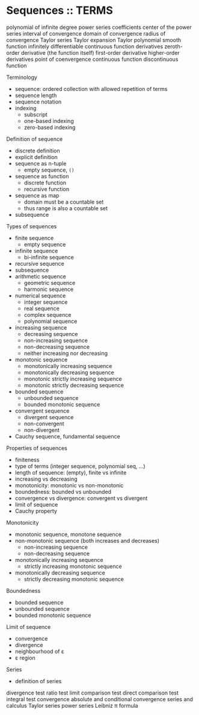 # Sequences :: TERMS

polynomial of infinite degree
power series
coefficients
center of the power series
interval of convergence
domain of convergence
radius of convergence
Taylor series
Taylor expansion
Taylor polynomial
smooth function
infinitely differentiable
continuous function
derivatives
zeroth-order derivative (the function itself)
first-order derivative
higher-order derivatives
point of coenvergence
continuous function
discontinuous function



Terminology
- sequence: ordered collection with allowed repetition of terms
- sequence length
- sequence notation
- indexing
  - subscript
  - one-based indexing
  - zero-based indexing

Definition of sequence
- discrete definition
- explicit definition
- sequence as n-tuple
  - empty sequence, `()`
- sequence as function
  - discrete function
  - recursive function
- sequence as map
  - domain must be a countable set
  - thus range is also a countable set
- subsequence

Types of sequences
- finite sequence
  - empty sequence
- infinite sequence
  - bi-infinite sequence
- recursive sequence
- subsequence
- arithmetic sequence
  - geometric sequence
  - harmonic sequence
- numerical sequence
  - integer sequence
  - real sequence
  - complex sequence
  - polynomial sequence
- increasing sequence
  - decreasing sequence
  - non-increasing sequence
  - non-decreasing sequence
  - neither increasing nor decreasing
- monotonic sequence
  - monotonically increasing sequence
  - monotonically decreasing sequence
  - monotonic strictly increasing sequence
  - monotonic strictly decreasing sequence
- bounded sequence
  - unbounded sequence
  - bounded monotonic sequence
- convergent sequence
  - divergent sequence
  - non-convergent
  - non-divergent
- Cauchy sequence, fundamental sequence


Properties of sequences
- finiteness
- type of terms (integer sequence, polynomial seq, …)
- length of sequence: (empty), finite vs infinite
- increasing vs decreasing
- monotonicity: monotonic vs non-monotonic
- boundedness: bounded vs unbounded
- convergence vs divergence: convergent vs divergent
- limit of sequence
- Cauchy property

Monotonicity
- monotonic sequence, monotone sequence
- non-monotonic sequence (both increases and decreases)
  - non-increasing sequence
  - non-decreasing sequence
- monotonically increasing sequence
  - strictly increasing monotonic sequence
- monotonically decreasing sequence
  - strictly decreasing monotonic sequence

Boundedness
- bounded sequence
- unbounded sequence
- bounded monotonic sequence

Limit of sequence
- convergence
- divergence
- neighbourhood of ε
- ε region

Series
- definition of series

divergence test
ratio test
limit comparison test
direct comparison test
integral test
convergence
absolute and conditional convergence
series and calculus
Taylor series
power series
Leibniz π formula
